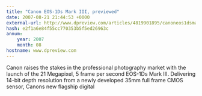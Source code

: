 ```yaml
---
title: "Canon EOS-1Ds Mark III, previewed"
date: 2007-08-21 21:44:53 +0000
external-url: http://www.dpreview.com/articles/4819901895/canoneos1dsmarkiii
hash: e2f1a6e84f55cc770353b5f5ed26963c
annum:
    year: 2007
    month: 08
hostname: www.dpreview.com
---
```


Canon raises the stakes in the professional photography market with the launch of the 21 Megapixel, 5 frame per second EOS-1Ds Mark III. Delivering 14-bit depth resolution from a newly developed 35mm full frame CMOS sensor, Canons new flagship digital

